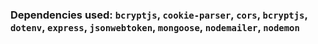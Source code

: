 ### Dependencies used: `bcryptjs`, `cookie-parser`, `cors`, `bcryptjs`, `dotenv`, `express`, `jsonwebtoken`, `mongoose`, `nodemailer`, `nodemon`